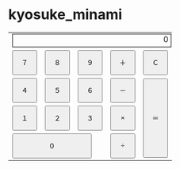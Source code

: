 # kyosuke_minami<!DOCTYPE html>
<html lang=ja> 
<head>
<meta charset="UTF-8" />
<title>簡易電卓</title>
<style type="text/css">
  button {
    height : 50px;
    width  : 50px;
  }
  button.equal {
    height : 160px;
  }
  button.zero {
    width : 160px;
  }
  div#panel {
    height : 25px;
    width  : 100%;
    border : 1px solid #000000;
    text-align : right;
    padding-right  : 5px;
  }
</style>
<script type="text/JavaScript">
  var panelNumber ="0";
  var svButton ="";
  var svEnzanshi ="";
  var svNumber = 0;
  
  function clPanel() {
    panelNumber = "0";
    svButton = "";
    svEnzanshi = "";
    svNumber = 0;
    document.getElementById( "panel" ).innerText = panelNumber;
  }

  function pushNum(pushNumber) {
    svButton = pushNumber;

    if (panelNumber == "0" ){
      panelNumber = pushNumber;
    }
    else {
      panelNumber += pushNumber;
    }

    document.getElementById( "panel" ).innerText = panelNumber;
  }
  
  function keisan( enzanshi ) {
    var panel = document.getElementById( "panel" );
    var number = parseFloat(panel.innerText);
    var answer = null;

    if ( svEnzanshi == "/" && number == "0" ) {
      alert("ゼロで除算はできません");
      return;
    }
    
    if ( svButton == "+"
      || svButton == "-"
      || svButton == "*"
      || svButton == "/")
    {
      svEnzanshi = enzanshi;
    }else{
      switch (svEnzanshi) {
        case "+":
          answer = svNumber + number;
        break ;

        case "-":
          answer = svNumber - number;
        break ;

        case "*":
          answer = svNumber * number;
        break ;

        case "/":
          answer = svNumber / number;
        break ;
      }

      if (answer != null) {
        panel.innerText = answer;
      }

      panelNumber = "0";
      svButton = enzanshi ;
      svEnzanshi = enzanshi ;
      svNumber = parseFloat(panel.innerText);
    }
    }
</script>
</head>
<body>
<table border="0">
  <tr>
    <td colspan="5"><div id="panel">0</div></td>
  </tr>
  <tr>
    <td><button onclick="pushNum('7')">７</button></td>
    <td><button onclick="pushNum('8')">８</button></td>
    <td><button onclick="pushNum('9')">９</button></td>
    <td><button onclick="keisan('+')">＋</button></td>
    <td><button onclick="clPanel()">Ｃ</button></td>
  </tr>
  <tr>
    <td><button onclick="pushNum('4')">４</button></td>
    <td><button onclick="pushNum('5')">５</button></td>
    <td><button onclick="pushNum('6')">６</button></td>
    <td><button onclick="keisan('-')">－</button></td>
    <td rowspan="3"><button class="equal" onclick="keisan('=')">＝</button></td>
  </tr>
  <tr>
    <td><button onclick="pushNum('1')">１</button></td>
    <td><button onclick="pushNum('2')">２</button></td>
    <td><button onclick="pushNum('3')">３</button></td>
    <td><button onclick="keisan('*')">×</button></td>
  </tr>
  <tr>
    <td colspan="3"><button class="zero" onclick="pushNum('0')">０</button></td>
    <td><button onclick="keisan('/')">÷</button></td>
  </tr>
</table>
</body>
</html>
